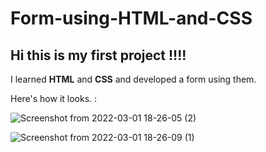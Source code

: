 # Form-using-HTML-and-CSS
## Hi this is my first project !!!!

I learned **HTML** and **CSS** and developed a form using them.

Here's how it looks. :


![Screenshot from 2022-03-01 18-26-05 (2)](https://user-images.githubusercontent.com/99345266/157885874-4fbaeda2-1953-4e5a-a9a8-3de34f845f75.png)


![Screenshot from 2022-03-01 18-26-09 (1)](https://user-images.githubusercontent.com/99345266/157886995-50106f43-a3c0-4d4d-98c3-83bb0c693d51.png)
